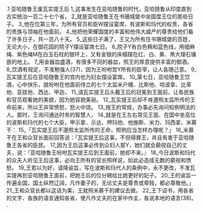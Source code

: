 .1 
亚哈随鲁王废瓦实提王后 
1_这事发生在亚哈随鲁的时代，亚哈随鲁从印度直到古实统治一百二十七个省， 2_就是亚哈随鲁王在书珊城堡中坐国度王位的那些日子。 3_他在位第三年，为所有官员和臣W摆设宴席，有波斯和玛代的权贵，各省的贵族与领袖在他面前。 4_他把他荣耀国度的丰富和他伟大威严的尊贵给他们看了许多日子，共一百八十天。 5_这些日子满了，王又为所有住书珊城堡的百姓，无论大小，在御花园的院子Y摆设宴席七日。 6_院子Y有白色棉和蓝色线，用细麻绳、紫色绳M在白玉石柱的银环上，又有金银的床榻摆在红、白、黄、黑大理石镶嵌的地上。 7_用金器皿盛酒，有很多不同的器皿，照王的厚意提供丰富的御酒。 8_饮酒有规定，不准勉强人(37)，因为王吩咐宫Y所有的臣宰，让人各随己意。 9_瓦实提王后在亚哈随鲁王的宫内也为妇女摆设宴席。 
10_第七日，亚哈随鲁王饮酒，心中快乐，就吩咐在他面前侍立的七个太监米户幔、比斯他、哈波拿、比革他、亚拔他、西达、甲迦， 11_请瓦实提王后头戴王后的冠冕到王面前，让各民族和官员观看她的美貌，因为她容貌美丽。 12_瓦实提王后却不肯遵照太监所传的王命前来，所以王非常愤怒，怒火中烧。 
13_按王的常规，办事必先询问知例明法的人。那时，王询问通达时务的智慧人， 14_就是在王左右常见王面、在国中坐高位的波斯和玛代的七个大臣，甲示拿、示达、押玛他、他施斯、米力、玛西拿、米慕干： 15_「瓦实提王后不遵照太监所传的王命，照例应当怎样办理呢？」 16_米慕干在王和众官长面前回答说：「瓦实提王后这事，不但得罪王，并且有害于亚哈随鲁王各省的臣民。 17_因为王后这事必传到众妇人那Y，她们就会藐视自己的丈夫，说：『亚哈随鲁王吩咐瓦实提王后到王面前，她却不来。』 18_今日波斯和玛代的众夫人听见王后这事，必向王所有的官长照样说，如此必造成无数的藐视和愤怒。 19_王若以为好，请降谕旨，写在波斯和玛代人的条例中，永不更改，不准瓦实提再到亚哈随鲁王面前，把她王后的位分赐给比她更好的妃子。 20_王的谕旨一传遍全国，国土纵然辽阔，凡作妻子的，无论丈夫是尊贵或卑贱，都必尊敬他。」 21_王和众官长都以这话为美，王就照米慕干的建议去做。 22_王下诏书，用各省的文字、各族的语言通知各省，使凡作丈夫的在家中作主，各说本地的语言(38)。 
 .